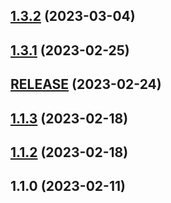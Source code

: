 
<a name="1.3.2"></a>
## [1.3.2](https://github.com/tekerinkin/study_2022-2023_mathmod/compare/1.3.1...1.3.2) (2023-03-04)


<a name="1.3.1"></a>
## [1.3.1](https://github.com/tekerinkin/study_2022-2023_mathmod/compare/RELEASE...1.3.1) (2023-02-25)


<a name="RELEASE"></a>
## [RELEASE](https://github.com/tekerinkin/study_2022-2023_mathmod/compare/1.1.3...RELEASE) (2023-02-24)


<a name="1.1.3"></a>
## [1.1.3](https://github.com/tekerinkin/study_2022-2023_mathmod/compare/1.1.2...1.1.3) (2023-02-18)


<a name="1.1.2"></a>
## [1.1.2](https://github.com/tekerinkin/study_2022-2023_mathmod/compare/1.1.0...1.1.2) (2023-02-18)


<a name="1.1.0"></a>
## 1.1.0 (2023-02-11)

